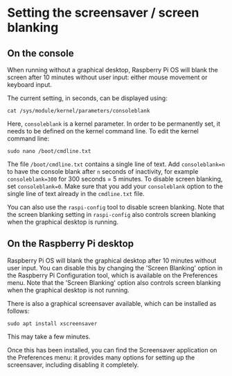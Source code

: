 # Setting the screensaver / screen blanking

## On the console

When running without a graphical desktop, Raspberry Pi OS will blank the screen after 10 minutes without user input: either mouse movement or keyboard input.

The current setting, in seconds, can be displayed using:
```
cat /sys/module/kernel/parameters/consoleblank
```

Here, `consoleblank` is a kernel parameter. In order to be permanently set, it needs to be defined on the kernel command line. To edit the kernel command line:

```
sudo nano /boot/cmdline.txt
```

The file `/boot/cmdline.txt` contains a single line of text. Add `consoleblank=n` to have the console blank after `n` seconds of inactivity, for example `consoleblank=300` for 300 seconds = 5 minutes. To disable screen blanking, set `consoleblank=0`. Make sure that you add your `consoleblank` option to the single line of text already in the `cmdline.txt` file.

You can also use the `raspi-config` tool to disable screen blanking. Note that the screen blanking setting in `raspi-config` also controls screen blanking when the graphical desktop is running.

## On the Raspberry Pi desktop

Raspberry Pi OS will blank the graphical desktop after 10 minutes without user input. You can disable this by changing the 'Screen Blanking' option in the Raspberry Pi Configuration tool, which is available on the Preferences menu. Note that the 'Screen Blanking' option also controls screen blanking when the graphical desktop is not running.

There is also a graphical screensaver available, which can be installed as follows:

```
sudo apt install xscreensaver
```

This may take a few minutes.

Once this has been installed, you can find the Screensaver application on the Preferences menu: it provides many options for setting up the screensaver, including disabling it completely.
